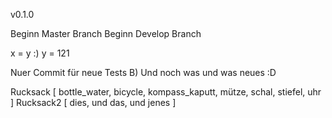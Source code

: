 v0.1.0

Beginn Master Branch
Beginn Develop Branch

x = y :)
y = 121

Nuer Commit für neue Tests B)
Und noch was und was neues :D

Rucksack [
    bottle_water,
    bicycle,
    kompass_kaputt,
    mütze,
    schal,
    stiefel,
    uhr
]
Rucksack2 [
    dies,
    und das,
    und jenes
]
